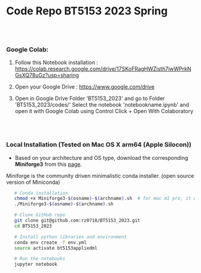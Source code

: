 # Code Repo BT5153 2023 Spring


<br><br>


### Google Colab:

1. Follow this Notebook installation :
https://colab.research.google.com/drive/17SKoFRagHWZisth7iwWPrkNGsXQ78uGz?usp=sharing

2. Open your Google Drive :
https://www.google.com/drive

3. Open in Google Drive Folder 'BT5153_2023' and go to Folder 'BT5153_2023/codes/'
Select the notebook 'notebookname.ipynb' and open it with Google Colab using Control Click + Open With Colaboratory


<br><br>


### Local Installation (Tested on Mac OS X arm64 (Apple Silocon))


* Based on your architecture and OS type, download the corresponding **Miniforge3** from this [page](https://github.com/conda-forge/miniforge). 

Miniforge is the community driven minimalistic conda installer. (open source version of Miniconda)

```sh
   # Conda installation
   chmod +x Miniforge3-$(osname)-$(archname).sh  # for mac m1 pro, it would be Miniforge3-MacOSX-arm64.sh
   ./Miniforge3-$(osname)-$(archname).sh

   # Clone GitHub repo
   git clone git@github.com:rz0718/BT5153_2023.git
   cd BT5153_2023

   # Install python libraries and environment
   conda env create -f env.yml
   source activate bt5153appliedml

   # Run the notebooks
   jupyter notebook
   ```
